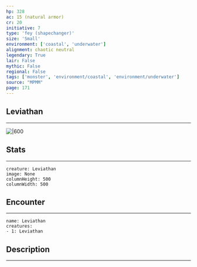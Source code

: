 ```yaml
---
hp: 328
ac: 15 (natural armor)
cr: 20
initiative: 7
type: 'fey (shapechanger)'    
size: 'Small'
environment: ['coastal', 'underwater']
alignment: chaotic neutral
legendary: True
lair: False
mythic: False
regional: False
tags: ['monster', 'environment/coastal', 'environment/underwater']
source: "MPMM"
page: 171
---
```


## Leviathan
---

![|600](D:/Program%20Files/5e.tools/img/bestiary/MPMM/Leviathan.webp)

## Stats
---

```statblock
creature: Leviathan
image: None
columnHeight: 500
columnWidth: 500
```

## Encounter
---

```encounter-table
name: Leviathan
creatures:
- 1: Leviathan
```

## Description
---




